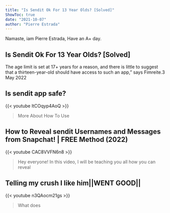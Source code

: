```yaml
---
title: "Is Sendit Ok For 13 Year Olds? [Solved]"
ShowToc: true 
date: "2021-10-07"
author: "Pierre Estrada" 
---
```


Namaste, iam Pierre Estrada, Have an A+ day.
## Is Sendit Ok For 13 Year Olds? [Solved]
The age limit is set at 17+ years for a reason, and there is little to suggest that a thirteen-year-old should have access to such an app,” says Fimreite.3 May 2022

## Is sendit app safe?
{{< youtube ltCOqyp4AoQ >}}
>More About How To Use 

## How to Reveal sendit Usernames and Messages from Snapchat! | FREE Method (2022)
{{< youtube CAC8VVFN6n8 >}}
>Hey everyone! In this video, I will be teaching you all how you can reveal 

## Telling my crush I like him||WENT GOOD||
{{< youtube n3QAocm21gs >}}
>What does

